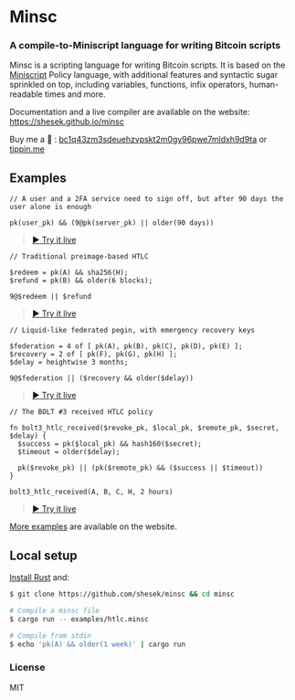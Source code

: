 # Minsc

### A compile-to-Miniscript language for writing Bitcoin scripts

Minsc is a scripting language for writing Bitcoin scripts.
It is based on the [Miniscript](http://bitcoin.sipa.be/miniscript/) Policy language,
with additional features and syntactic sugar sprinkled on top, including variables, functions, infix operators, human-readable times and more.

Documentation and a live compiler are available on the website:
https://shesek.github.io/minsc

Buy me a 🍻 : [bc1q43zm3sdeuehzvpskt2m0gy96pwe7mldxh9d9ta](https://blockstream.info/address/bc1q43zm3sdeuehzvpskt2m0gy96pwe7mldxh9d9ta) or [tippin.me](https://tippin.me/@shesek)

## Examples

```hack
// A user and a 2FA service need to sign off, but after 90 days the user alone is enough

pk(user_pk) && (9@pk(server_pk) || older(90 days))
```
> [:arrow_forward: Try it live](https://shesek.github.io/minsc/#c=%2F%2F%20A%20user%20and%20a%202FA%20service%20need%20to%20sign%20off%2C%20but%20after%2090%20days%20the%20user%20alone%20is%20enough%0A%0Apk(user_pk)%20%26%26%20(9%40pk(server_pk)%20%7C%7C%20older(90%20days)))

```hack
// Traditional preimage-based HTLC

$redeem = pk(A) && sha256(H);
$refund = pk(B) && older(6 blocks);

9@$redeem || $refund
```
> [:arrow_forward: Try it live](https://shesek.github.io/minsc/#c=%2F%2F%20Traditional%20preimage-based%20HTLC%0A%0A%24redeem%20%3D%20pk(A)%20%26%26%20sha256(H)%3B%0A%24refund%20%3D%20pk(B)%20%26%26%20older(6%20blocks)%3B%0A%0A9%40%24redeem%20%7C%7C%20%24refund)

```hack
// Liquid-like federated pegin, with emergency recovery keys

$federation = 4 of [ pk(A), pk(B), pk(C), pk(D), pk(E) ];
$recovery = 2 of [ pk(F), pk(G), pk(H) ];
$delay = heightwise 3 months;

9@$federation || ($recovery && older($delay))
```
> [:arrow_forward: Try it live](https://shesek.github.io/minsc/#c=%2F%2F%20Liquid-like%20federated%20pegin%2C%20with%20emergency%20recovery%20keys%0A%0A%24federation%20%3D%204%20of%20%5B%20pk(A)%2C%20pk(B)%2C%20pk(C)%2C%20pk(D)%2C%20pk(E)%20%5D%3B%0A%24recovery%20%3D%202%20of%20%5B%20pk(F)%2C%20pk(G)%2C%20pk(H)%20%5D%3B%0A%24delay%20%3D%20heightwise%203%20months%3B%0A%0A9%40%24federation%20%7C%7C%20(%24recovery%20%26%26%20older(%24delay)))

```hack
// The BOLT #3 received HTLC policy

fn bolt3_htlc_received($revoke_pk, $local_pk, $remote_pk, $secret, $delay) {
  $success = pk($local_pk) && hash160($secret);
  $timeout = older($delay);

  pk($revoke_pk) || (pk($remote_pk) && ($success || $timeout))
}

bolt3_htlc_received(A, B, C, H, 2 hours)
```
> [:arrow_forward: Try it live](https://shesek.github.io/minsc/#c=%2F%2F%20The%20BOLT%20%233%20received%20HTLC%20policy%0A%0Afn%20bolt3_htlc_received(%24revoke_pk%2C%20%24local_pk%2C%20%24remote_pk%2C%20%24secret%2C%20%24delay)%20%7B%0A%20%20%24success%20%3D%20pk(%24local_pk)%20%26%26%20hash160(%24secret)%3B%0A%20%20%24timeout%20%3D%20older(%24delay)%3B%0A%0A%20%20pk(%24revoke_pk)%20%7C%7C%20(pk(%24remote_pk)%20%26%26%20(%24success%20%7C%7C%20%24timeout))%0A%7D%0A%0Abolt3_htlc_received(A%2C%20B%2C%20C%2C%20H%2C%202%20hours))

[More examples](https://shesek.github.io/minsc) are available on the website.

## Local setup

[Install Rust](https://rustup.rs/) and:

```bash
$ git clone https://github.com/shesek/minsc && cd minsc

# Compile a minsc file
$ cargo run -- examples/htlc.minsc

# Compile from stdin
$ echo 'pk(A) && older(1 week)' | cargo run
```

### License
MIT

